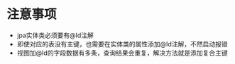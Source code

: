 # 注意事项

* jpa实体类必须要有@Id注解
* 即使对应的表没有主键，也需要在实体类的属性添加@Id注解，不然启动报错
* 视图加@Id的字段数据有多条，查询结果会重复，解决方法就是添加复合主键

